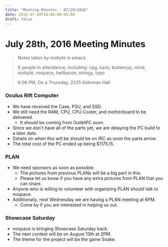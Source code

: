 ```yaml
---
title: "Meeting Minutes - 07/28/2016"
date: 2016-07-28T18:00:00-05:00
draft: false
---
```


# July 28th, 2016 Meeting Minutes
> Notes taken by mobyte in emacs

> 9 people in attendance, including: cpg, kami, buttercup, mind, mobyte, nospace, hellbacon, stringy, typo

> 6:06 PM, On a Thursday, 2225 Kohrman Hall

### Oculus Rift Computer
- We have received the Case, PSU, and SSD.
- We still need the RAM, CPU, CPU Cooler, and motherboard to be delivered.
  - It should be coming from OutletPC soon.
- Since we don't have all of the parts yet, we are delaying the PC build to a later date.
- Details on when this will be should be on IRC as soon the parts arrive.
- The total cost of the PC ended up being $1175.15.

### PLAN
- We need sponsors as soon as possible.
  - The pictures from previous PLANs will be a big part in this.
  - Please let us know if you have any extra pictures from PLAN that you can share.
- Anyone who is willing to volunteer with organizing PLAN should talk to nospace.
- Additionally, next Wednesday we are having a PLAN meeting at 6PM.
  - Come by if you are interested in helping us out.

### Showcase Saturday
- nospace is bringing Showcase Saturday back.
- The next contest will be on August 13th at 2PM.
- The theme for the project will be the game Snake.
